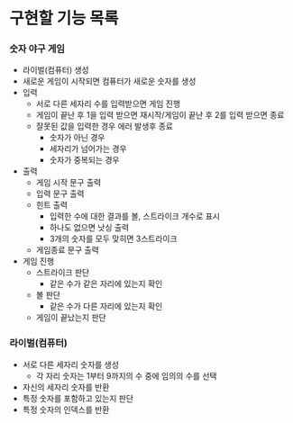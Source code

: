 # 구현할 기능 목록
### 숫자 야구 게임  
- 라이벌(컴퓨터) 생성
- 새로운 게임이 시작되면 컴퓨터가 새로운 숫자를 생성
- 입력
  - 서로 다른 세자리 수를 입력받으면 게임 진행
  - 게임이 끝난 후 1을 입력 받으면 재시작/게임이 끝난 후 2를 입력 받으면 종료
  - 잘못된 값을 입력한 경우 에러 발생후 종료
    - 숫자가 아닌 경우
    - 세자리가 넘어가는 경우
    - 숫자가 중복되는 경우
- 출력
  - 게임 시작 문구 출력
  - 입력 문구 출력
  - 힌트 출력
    - 입력한 수에 대한 결과를 볼, 스트라이크 개수로 표시
    - 하나도 없으면 낫싱 출력
    - 3개의 숫자를 모두 맞히면 3스트라이크
  - 게임종료 문구 출력
- 게임 진행
  - 스트라이크 판단 
    - 같은 수가 같은 자리에 있는지 확인
  - 볼 판단
    - 같은 수가 다른 자리에 있는지 확인
  - 게임이 끝났는지 판단
### 라이벌(컴퓨터)  
- 서로 다른 세자리 숫자를 생성
    - 각 자리 숫자는 1부터 9까지의 수 중에 임의의 수를 선택
- 자신의 세자리 숫자를 반환
- 특정 숫자를 포함하고 있는지 판단
- 특정 숫자의 인덱스를 반환